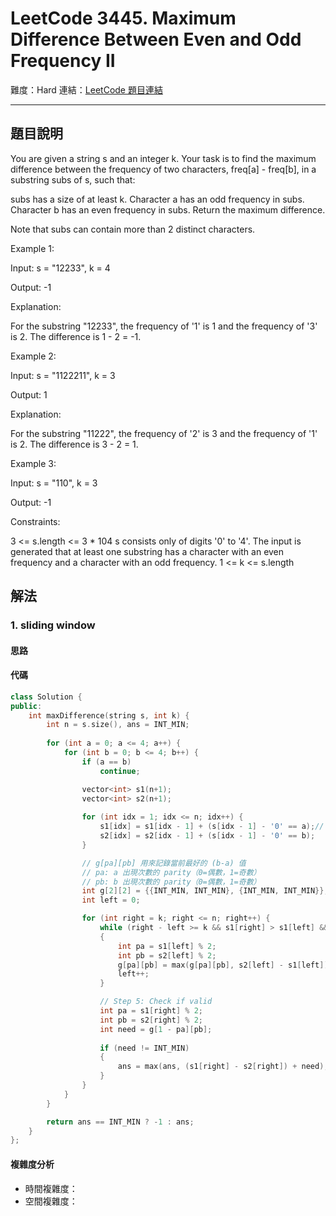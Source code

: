 # LeetCode 3445. Maximum Difference Between Even and Odd Frequency II

難度：Hard
連結：[LeetCode 題目連結](https://leetcode.com/problems/maximum-difference-between-even-and-odd-frequency-ii/description/)

---

## 題目說明

You are given a string s and an integer k. Your task is to find the maximum difference between the frequency of two characters, freq[a] - freq[b], in a substring subs of s, such that:

subs has a size of at least k.
Character a has an odd frequency in subs.
Character b has an even frequency in subs.
Return the maximum difference.

Note that subs can contain more than 2 distinct characters.

 

Example 1:

Input: s = "12233", k = 4

Output: -1

Explanation:

For the substring "12233", the frequency of '1' is 1 and the frequency of '3' is 2. The difference is 1 - 2 = -1.

Example 2:

Input: s = "1122211", k = 3

Output: 1

Explanation:

For the substring "11222", the frequency of '2' is 3 and the frequency of '1' is 2. The difference is 3 - 2 = 1.

Example 3:

Input: s = "110", k = 3

Output: -1

 

Constraints:

3 <= s.length <= 3 * 104
s consists only of digits '0' to '4'.
The input is generated that at least one substring has a character with an even frequency and a character with an odd frequency.
1 <= k <= s.length

## 解法
### 1. sliding window
#### 思路



#### 代碼
```c++
class Solution {
public:
    int maxDifference(string s, int k) {
        int n = s.size(), ans = INT_MIN;
        
        for (int a = 0; a <= 4; a++) {
            for (int b = 0; b <= 4; b++) {
                if (a == b)
                    continue;

                vector<int> s1(n+1);
                vector<int> s2(n+1);
                
                for (int idx = 1; idx <= n; idx++) {
                    s1[idx] = s1[idx - 1] + (s[idx - 1] - '0' == a);// Create s1[i]: number of times digit a appears in s[0..i-1]
                    s2[idx] = s2[idx - 1] + (s[idx - 1] - '0' == b);
                }

                // g[pa][pb] 用來記錄當前最好的 (b-a) 值
                // pa: a 出現次數的 parity（0=偶數，1=奇數）
                // pb: b 出現次數的 parity（0=偶數，1=奇數）
                int g[2][2] = {{INT_MIN, INT_MIN}, {INT_MIN, INT_MIN}};
                int left = 0;

                for (int right = k; right <= n; right++) {
                    while (right - left >= k && s1[right] > s1[left] && s2[right] > s2[left]) 
                    {
                        int pa = s1[left] % 2;
                        int pb = s2[left] % 2;
                        g[pa][pb] = max(g[pa][pb], s2[left] - s1[left]);
                        left++;
                    }

                    // Step 5: Check if valid
                    int pa = s1[right] % 2;
                    int pb = s2[right] % 2;
                    int need = g[1 - pa][pb];
                    
                    if (need != INT_MIN) 
                    {
                        ans = max(ans, (s1[right] - s2[right]) + need);
                    }
                }
            }
        }

        return ans == INT_MIN ? -1 : ans;
    }
};
```

#### 複雜度分析

- 時間複雜度：
- 空間複雜度：
